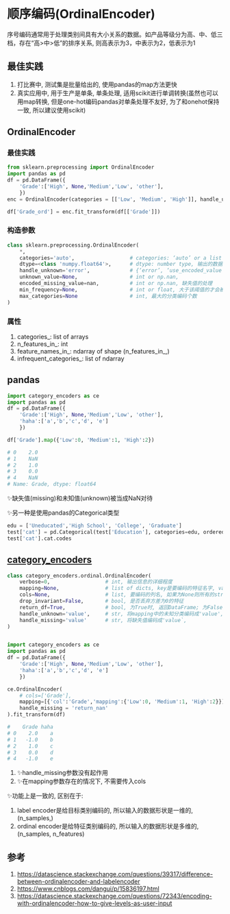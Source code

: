 

# 顺序编码(OrdinalEncoder)


序号编码通常用于处理类别间具有大小关系的数据。如产品等级分为高、中、低三档，存在“高>中>低”的排序关系, 则高表示为3，中表示为2，低表示为1

## 最佳实践


1. 打比赛中, 测试集是批量给出的, 使用pandas的map方法更快
2. 真实应用中, 用于生产是单条, 单条处理, 适用scikit进行单调转换(虽然也可以用map转换, 但是one-hot编码pandas对单条处理不友好, 为了和onehot保持一致, 所以建议使用scikit)



## OrdinalEncoder


### 最佳实践

```python
from sklearn.preprocessing import OrdinalEncoder
import pandas as pd
df = pd.DataFrame({
    'Grade':['High', None,'Medium','Low', 'other'],
    })
enc = OrdinalEncoder(categories = [['Low', 'Medium', 'High']], handle_unknown= 'use_encoded_value', unknown_value=-1, encoded_missing_value=-1)

df['Grade_ord'] = enc.fit_transform(df[['Grade']])
```


### 构造参数

```python
class sklearn.preprocessing.OrdinalEncoder(
    *, 
    categories='auto',                  # categories: ‘auto’ or a list of array-like, auto: 从训练集自定义映射; list: 根据元素索引进行映射
    dtype=<class 'numpy.float64'>,      # dtype: number type, 输出的数据类型
    handle_unknown='error',             # {‘error’, ‘use_encoded_value’}, 遇到没有指定的分类, error: 会报错; ‘use_encoded_value’会根据unknown_value的值来表示
    unknown_value=None,                 # int or np.nan, 
    encoded_missing_value=nan,          # int or np.nan, 缺失值的处理
    min_frequency=None,                 # int or float, 大于该阈值的才会被编码. int: 直接比较大小; float: min_frequency * n_samples
    max_categories=None                 # int, 最大的分类编码个数
)
```

### 属性
1. categories_: list of arrays
2. n_features_in_: int
3. feature_names_in_: ndarray of shape (n_features_in_,)
4. infrequent_categories_: list of ndarray





## pandas

```python
import category_encoders as ce
import pandas as pd
df = pd.DataFrame({
    'Grade':['High', None,'Medium','Low', 'other'],
    'haha':['a','b','c','d', 'e']
    })

df['Grade'].map({'Low':0, 'Medium':1, 'High':2})

# 0    2.0
# 1    NaN
# 2    1.0
# 3    0.0
# 4    NaN
# Name: Grade, dtype: float64
```

✨缺失值(missing)和未知值(unknown)被当成NaN对待

✨另一种是使用pandas的Categorical类型

```python
edu = ['Uneducated','High School', 'College', 'Graduate']
test['cat'] = pd.Categorical(test['Education'], categories=edu, ordered=True)
test['cat'].cat.codes
```


## [category_encoders](https://contrib.scikit-learn.org/category_encoders/index.html)


```python
class category_encoders.ordinal.OrdinalEncoder(
    verbose=0,                  # int, 输出信息的详细程度
    mapping=None,               # list of dicts, key是要编码的特征名字, value是字典, 子key是原始分类, 子value是编码分类[{‘col’: ‘col1’, ‘mapping’: {None: 0, ‘a’: 1, ‘b’: 2}}, {‘col’: ‘col2’, ‘mapping’: {None: 0, ‘x’: 1, ‘y’: 2}}]
    cols=None,                  # list, 要编码的列名, 如果为None则所有的string列都会被编码. ✨当提供mapping时, 优先使用mapping中的列, 而不是全部列
    drop_invariant=False,       # bool, 是否丢弃方差为0的特征
    return_df=True,             # bool, 为True时, 返回DataFrame; 为False时, 返回numpy ndarray 
    handle_unknown='value',     # str, 将mapping中的未知分类编码成'value', 编码为-1
    handle_missing='value'      # str, 将缺失值编码成'value`,
)
```

```python

import category_encoders as ce
import pandas as pd
df = pd.DataFrame({
    'Grade':['High', None,'Medium','Low', 'other'],
    'haha':['a','b','c','d', 'e']
    })

ce.OrdinalEncoder(
    # cols=['Grade'], 
    mapping=[{'col':'Grade','mapping':{'Low':0, 'Medium':1, 'High':2}}],
    handle_missing = 'return_nan'
).fit_transform(df)

#    Grade haha
# 0    2.0    a
# 1   -1.0    b
# 2    1.0    c
# 3    0.0    d
# 4   -1.0    e

```
1. ✨handle_missing参数没有起作用
2. ✨在mapping参数存在的情况下, 不需要传入cols




✨功能上是一致的, 区别在于:
1. label encoder是给目标类别编码的, 所以输入的数据形状是一维的, (n_samples,)
2. ordinal encoder是给特征类别编码的, 所以输入的数据形状是多维的, (n_samples, n_features)








## 参考
1. https://datascience.stackexchange.com/questions/39317/difference-between-ordinalencoder-and-labelencoder
2. https://www.cnblogs.com/dangui/p/15836197.html
3. https://datascience.stackexchange.com/questions/72343/encoding-with-ordinalencoder-how-to-give-levels-as-user-input